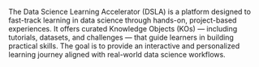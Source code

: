 The Data Science Learning Accelerator (DSLA) is a platform designed to fast-track learning in data science through hands-on, project-based experiences. It offers curated Knowledge Objects (KOs) — including tutorials, datasets, and challenges — that guide learners in building practical skills. The goal is to provide an interactive and personalized learning journey aligned with real-world data science workflows.
